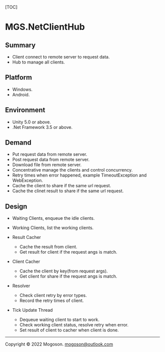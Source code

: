 [TOC]

# MGS.NetClientHub

## Summary
- Client connect to remote server to request data.
- Hub to manage all clients.

## Platform

- Windows.
- Android.

## Environment

- Unity 5.0 or above.
- .Net Framework 3.5 or above.

## Demand

- Put request data from remote server.
- Post request data from remote server.
- Download file from remote server.
- Concentrative manage the clients and control concurrency.
- Retry times when error happened, example TimeoutException and WebException.
- Cache the client to share if the same url request.
- Cache the clinet result to share if the same url request.

## Design

- Waiting Clients, enqueue the idle clients.
- Working Clients, list the working clients.
- Result Cacher
  - Cache the result from client.
  - Get result for client if the request angs is match.
- Client Cacher
  - Cache the  client by key(from request args).
  - Get client for share if the request angs is match.
- Resolver
  - Check client retry by error types.
  - Record the retry times of client.

- Tick Update Thread
  - Dequeue waiting client to start to work.
  - Check working client status, resolve retry  when error.
  - Set result of client to cacher when client is done.

------

Copyright © 2022 Mogoson.	mogoson@outlook.com
